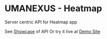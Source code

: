 # UMANEXUS - Heatmap

Server centric API for Heatmap app

See [Showcase](https://documenter.getpostman.com/view/359472/umanexus-heroku/77iahW9) of API
Or try it live at [Demo Site](https://umanexus.herokuapp.com/docs/)